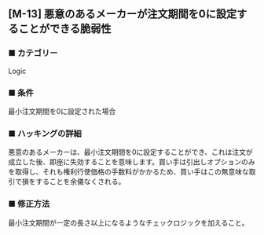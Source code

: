 ## [M-13] 悪意のあるメーカーが注文期間を0に設定することができる脆弱性

### ■ カテゴリー

Logic

### ■ 条件

最小注文期間を0に設定された場合

### ■ ハッキングの詳細

悪意のあるメーカーは、最小注文期間を0に設定することができ、これは注文が成立した後、即座に失効することを意味します。買い手は引出しオプションのみを取得し、それも権利行使価格の手数料がかかるため、買い手はこの無意味な取引で損をすることを余儀なくされる。

### ■ 修正方法

最小注文期間が一定の長さ以上になるようなチェックロジックを加えること。